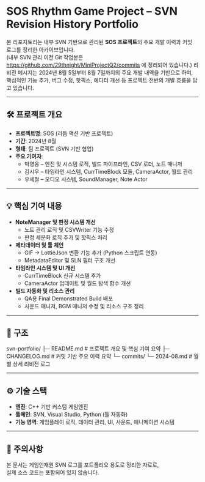 # SOS Rhythm Game Project – SVN Revision History Portfolio

본 리포지토리는 내부 SVN 기반으로 관리된 **SOS 프로젝트**의 주요 개발 이력과 커밋 로그를 정리한 아카이브입니다.  
(내부 SVN 관리 이전 Git 작업본은 https://github.com/29thnight/MiniProjectQ2/commits 에 정리되어 있습니다.)
리비전 메시지는 2024년 8월 5일부터 8월 7일까지의 주요 개발 내역을 기반으로 하며,  
핵심적인 기능 추가, 버그 수정, 핫픽스, 에디터 개선 등 프로젝트 전반의 개발 흐름을 담고 있습니다.

---

## 🛠️ 프로젝트 개요
- **프로젝트명**: SOS (리듬 액션 기반 프로젝트)
- **기간**: 2024년 8월
- **형태**: 팀 프로젝트 (SVN 기반 협업)
- **주요 기여자**:  
  - 박영웅 – 엔진 및 시스템 로직, 빌드 파이프라인, CSV 로더, 노트 매니저  
  - 김시우 – 타임라인 시스템, CurrTimeBlock 모듈, CameraActor, 월드 관리  
  - 우세철 – 오디오 시스템, SoundManager, Note Actor  

---

## 💡 핵심 기여 내용
- **NoteManager 및 판정 시스템 개선**
  - 노트 관리 로직 및 CSVWriter 기능 수정
  - 판정 세분화 로직 추가 및 핫픽스 처리
- **메타데이터 및 툴 체인**
  - GIF → LottieJson 변환 기능 추가 (Python 스크립트 연동)
  - MetadataEditor 및 SLN 필터 구조 개선
- **타임라인 시스템 및 UI 개선**
  - CurrTimeBlock 신규 시스템 추가
  - CameraActor 업데이트 및 월드 탐색 함수 개선
- **빌드 자동화 및 리소스 관리**
  - QA용 Final Demonstrated Build 배포
  - 사운드 매니저, BGM 매니저 수정 및 리소스 구조 정리

---

## 📄 구조
svn-portfolio/
├─ README.md # 프로젝트 개요 및 핵심 기여 요약
├─ CHANGELOG.md # 커밋 기반 주요 이력 요약
└─ commits/
└─ 2024-08.md # 월별 상세 리비전 로그

---

## ⚙️ 기술 스택
- **엔진**: C++ 기반 커스텀 게임엔진
- **툴체인**: SVN, Visual Studio, Python (툴 자동화)
- **기능 영역**: 게임플레이 로직, 데이터 관리, UI, 사운드, 애니메이션 시스템

---

## 📌 주의사항
본 문서는 게임인재원 SVN 로그를 포트폴리오 용도로 정리한 자료로,  
실제 소스 코드는 포함되어 있지 않습니다.

